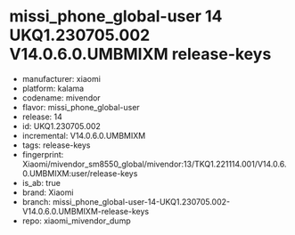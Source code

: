 # missi_phone_global-user 14 UKQ1.230705.002 V14.0.6.0.UMBMIXM release-keys
- manufacturer: xiaomi
- platform: kalama
- codename: mivendor
- flavor: missi_phone_global-user
- release: 14
- id: UKQ1.230705.002
- incremental: V14.0.6.0.UMBMIXM
- tags: release-keys
- fingerprint: Xiaomi/mivendor_sm8550_global/mivendor:13/TKQ1.221114.001/V14.0.6.0.UMBMIXM:user/release-keys
- is_ab: true
- brand: Xiaomi
- branch: missi_phone_global-user-14-UKQ1.230705.002-V14.0.6.0.UMBMIXM-release-keys
- repo: xiaomi_mivendor_dump
